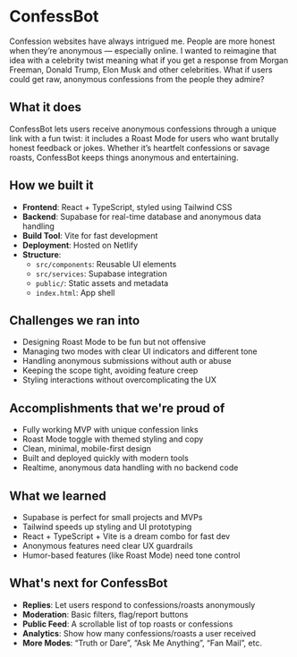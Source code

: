 # ConfessBot
Confession websites have always intrigued me. People are more honest when they’re anonymous — especially online. I wanted to reimagine that idea with a celebrity twist meaning what if you get a response from Morgan Freeman, Donald Trump, Elon Musk and other celebrities. What if users could get raw, anonymous confessions from the people they admire?

## What it does
ConfessBot lets users receive anonymous confessions through a unique link with a fun twist: it includes a Roast Mode for users who want brutally honest feedback or jokes. Whether it’s heartfelt confessions or savage roasts, ConfessBot keeps things anonymous and entertaining.

## How we built it
- **Frontend**: React + TypeScript, styled using Tailwind CSS
- **Backend**: Supabase for real-time database and anonymous data handling
- **Build Tool**: Vite for fast development
- **Deployment**: Hosted on Netlify
- **Structure**:
  - `src/components`: Reusable UI elements
  - `src/services`: Supabase integration
  - `public/`: Static assets and metadata
  - `index.html`: App shell

## Challenges we ran into
- Designing Roast Mode to be fun but not offensive
- Managing two modes with clear UI indicators and different tone
- Handling anonymous submissions without auth or abuse
- Keeping the scope tight, avoiding feature creep
- Styling interactions without overcomplicating the UX

## Accomplishments that we're proud of
- Fully working MVP with unique confession links
- Roast Mode toggle with themed styling and copy
- Clean, minimal, mobile-first design
- Built and deployed quickly with modern tools
- Realtime, anonymous data handling with no backend code

## What we learned
- Supabase is perfect for small projects and MVPs
- Tailwind speeds up styling and UI prototyping
- React + TypeScript + Vite is a dream combo for fast dev
- Anonymous features need clear UX guardrails
- Humor-based features (like Roast Mode) need tone control

## What's next for ConfessBot
- **Replies**: Let users respond to confessions/roasts anonymously
- **Moderation**: Basic filters, flag/report buttons
- **Public Feed**: A scrollable list of top roasts or confessions
- **Analytics**: Show how many confessions/roasts a user received
- **More Modes**: “Truth or Dare”, “Ask Me Anything”, “Fan Mail”, etc.

